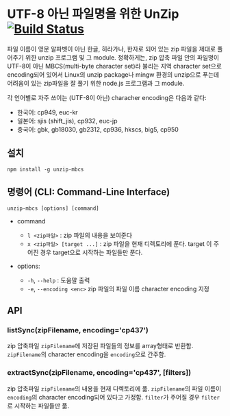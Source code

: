 # UTF-8 아닌 파일명을 위한 UnZip [![Build Status](https://travis-ci.org/sanori/node-unzip-mbcs.svg?branch=master)](https://travis-ci.org/sanori/node-unzip-mbcs)

파일 이름이 영문 알파벳이 아닌 한글, 히라가나, 한자로 되어 있는 zip 파일을 제대로 풀어주기 위한 unzip 프로그램 및 그 module. 정확하게는, zip 압축 파일 안의 파일명이 UTF-8이 아닌 MBCS(multi-byte character set)라 불리는 지역 character set으로 encoding되어 있어서 Linux의 unzip package나 mingw 환경의 unzip으로 푸는데 어려움이 있는 zip파일을 잘 풀기 위한 node.js 프로그램과 그 module.

각 언어별로 자주 쓰이는 (UTF-8이 아닌) characher encoding은 다음과 같다:

- 한국어: cp949, euc-kr
- 일본어: sjis (shift_jis), cp932, euc-jp
- 중국어: gbk, gb18030, gb2312, cp936, hkscs, big5, cp950

## 설치

```
npm install -g unzip-mbcs
```

## 명령어 (CLI: Command-Line Interface)

```
unzip-mbcs [options] [command]
```

- command

  - `l <zip파일>` : zip 파일의 내용을 보여준다
  - `x <zip파일> [target ...]` : zip 파일을 현재 디렉토리에 푼다. target 이 주어진 경우 target으로 시작하는 파일들만 푼다.

- options:

  - `-h`, `--help` : 도움말 출력
  - `-e`, `--encoding <enc>` zip 파일의 파일 이름 character encoding 지정

## API

### listSync(zipFilename, encoding='cp437')

zip 압축파일 `zipFilename`에 저장된 파일들의 정보를 array형태로 반환함. `zipFilename`의 character encoding을 `encoding`으로 간주함.

### extractSync(zipFilename, encoding='cp437', [filters])

zip 압축파일 `zipFilename`의 내용을 현재 디렉토리에 풂. `zipFilename`의 파일 이름이 `encoding`의 character encoding되어 있다고 가정함. `filter`가 주어질 경우 `filter`로 시작하는 파일들만 풂.
